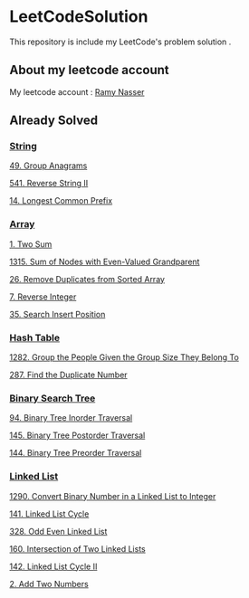 # LeetCodeSolution

This repository is include my LeetCode's problem solution .

## About my leetcode account
My leetcode account : [Ramy Nasser](https://leetcode.com/ramy_nasser_eg/)

## Already Solved
### [String](https://github.com/ramynasser/LeetCodeSolution/tree/master/Strings)
[49.  Group Anagrams](https://github.com/ramynasser/LeetCodeSolution/blob/master/Strings/GroupAnagrams.playground/Contents.swift)

[541. Reverse String II](https://github.com/ramynasser/LeetCodeSolution/blob/master/Strings/reverse-string-ii.playground/Contents.swift)

[14. Longest Common Prefix](https://github.com/ramynasser/LeetCodeSolution/blob/master/Strings/LongestCommonPrefix.playground/Contents.swift)

### [Array](https://github.com/ramynasser/LeetCodeSolution/tree/master/Array)
[1. Two Sum](https://github.com/ramynasser/LeetCodeSolution/blob/master/Array/two-sum.playground/Contents.swift)

[1315. Sum of Nodes with Even-Valued Grandparent](https://github.com/ramynasser/LeetCodeSolution/blob/master/Array/sumEvenGrandparent.playground/Contents.swift)

[26. Remove Duplicates from Sorted Array](https://github.com/ramynasser/LeetCodeSolution/blob/master/Array/removeDuplicates.playground/Contents.swift)

[7. Reverse Integer](https://github.com/ramynasser/LeetCodeSolution/blob/master/Array/Reverse%20Integer%20.playground/Contents.swift)

[35. Search Insert Position](https://github.com/ramynasser/LeetCodeSolution/blob/master/Array/SearchInsertPosition.playground/Contents.swift)

### [Hash Table](https://github.com/ramynasser/LeetCodeSolution/tree/master/HashMap)
[1282. Group the People Given the Group Size They Belong To](https://github.com/ramynasser/LeetCodeSolution/blob/master/HashMap/Group%20the%20People%20Given%20the%20Group%20Size%20They%20Belong%20To.playground/Contents.swift)

[287. Find the Duplicate Number](https://github.com/ramynasser/LeetCodeSolution/blob/master/HashMap/Find%20the%20Duplicate%20Number.playground/Contents.swift)

### [Binary Search Tree](https://github.com/ramynasser/LeetCodeSolution/tree/master/BinaryTree)
[94. Binary Tree Inorder Traversal](https://github.com/ramynasser/LeetCodeSolution/blob/master/BinaryTree/Binary%20Tree%20Inorder%20Traversal.playground/Contents.swift)

[145. Binary Tree Postorder Traversal](https://github.com/ramynasser/LeetCodeSolution/blob/master/BinaryTree/Binary%20Tree%20Postorder%20Traversal.playground/Contents.swift)

[144. Binary Tree Preorder Traversal](https://github.com/ramynasser/LeetCodeSolution/blob/master/BinaryTree/Binary%20Tree%20Preorder%20Traversal.playground/Contents.swift)

### [Linked List](https://github.com/ramynasser/LeetCodeSolution/tree/master/LinkedList)
[1290. Convert Binary Number in a Linked List to Integer](https://github.com/ramynasser/LeetCodeSolution/blob/master/LinkedList/Convert%20Binary%20Number%20in%20a%20Linked%20List%20to%20Integer.playground/Contents.swift)

[141. Linked List Cycle](https://github.com/ramynasser/LeetCodeSolution/blob/master/LinkedList/Linked%20List%20Cycle.playground/Contents.swift)

[328. Odd Even Linked List](https://github.com/ramynasser/LeetCodeSolution/blob/master/LinkedList/%20Odd%20Even%20Linked%20List.playground/Contents.swift)

[160. Intersection of Two Linked Lists](https://github.com/ramynasser/LeetCodeSolution/blob/master/LinkedList/Intersection%20of%20Two%20Linked%20Lists.playground/Contents.swift)

[142. Linked List Cycle II](https://github.com/ramynasser/LeetCodeSolution/blob/master/LinkedList/%20Linked%20List%20Cycle%20II.playground/Contents.swift)

[2. Add Two Numbers](https://github.com/ramynasser/LeetCodeSolution/blob/master/LinkedList/Add%20Two%20Numbers.playground/Contents.swift)



